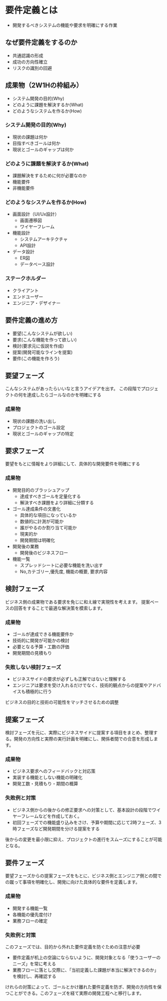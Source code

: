 # 要件定義とは

- 開発するべきシステムの機能や要求を明確にする作業

## なぜ要件定義をするのか

- 共通認識の形成
- 成功の方向性確立
- リスクの識別の回避

## 成果物（2W1Hの枠組み）

- システム開発の目的(Why)
- どのように課題を解決するか(What)
- どのようなシステムを作るか(How)

### システム開発の目的(Why)

- 現状の課題は何か
- 目指すべきゴールは何か
- 現状とゴールのギャップは何か

### どのように課題を解決するか(What)

- 課題解決をするために何が必要なのか
- 機能要件
- 非機能要件

### どのようなシステムを作るか(How)

- 画面設計（UI/Ux設計）
  - 画面遷移図
  - ワイヤーフレーム
- 機能設計
  - システムアーキテクチャ
  - API設計
- データ設計
  - ER図
  - データベース設計

### ステークホルダー

- クライアント
- エンドユーザー
- エンジニア・デザイナー

## 要件定義の進め方

- 要望(こんなシステムが欲しい)
- 要求(こんな機能を作って欲しい)
- 検討(要求元に仮説を作成)
- 提案(開発可能なラインを提案)
- 要件(この機能を作ろう)

## 要望フェーズ

こんなシステムがあったらいいなと言うアイデアを出す。
この段階でプロジェクトの何を達成したらゴールなのかを明確にする

### 成果物

- 現状の課題の洗い出し
- プロジェクトのゴール設定
- 現状とゴールのギャップの特定

## 要求フェーズ

要望をもとに情報をより詳細にして、具体的な開発要件を明確にする

### 成果物

- 開発目的のブラッシュアップ
  - 達成すべきゴールを定量化する
  - 解決すべき課題をより詳細に分類する
- ゴール達成条件の文書化
  - 具体的な項目になっているか
  - 数値的に計測が可能か
  - 誰がやるのか割り当て可能か
  - 現実的か
  - 開発期間は明確化
- 開発後の業務
  - 開発後のビジネスフロー
- 機能一覧
  - スプレッドシートに必要な機能を洗い出す
  - No,カテゴリー,優先度, 機能の概要, 要求内容

## 検討フェーズ

ビジネス側の成果物である要求を免じに和え線で実現性を考えます。
提案ベースの回答をすることで最適な解決策を模索します。

### 成果物

- ゴールが達成できる機能要件か
- 技術的に開発が可能かの検討
- 必要となる予算・工数の評価
- 開発期間の見積もり

### 失敗しない検討フェーズ

- ビジネスサイドの要求が必ずしも正解ではないと理解する
- エンジニアは要求を受け入れるだけでなく、技術的観点からの提案やアドバイスも積極的に行う

ビジネスの目的と技術の可能性をマッチさせるための調整

## 提案フェーズ

検討フェーズを元に、実際にビジネスサイドに提案する項目をまとめ、整理する。開発の方向性と実際の実行計画を明確にし、関係者間での合意を形成します。

### 成果物

- ビジネス要求へのフィードバックと対応策
- 実装する機能としない機能の明確化
- 開発工数・見積もり・期間の概算

### 失敗例と対策

- ビジネス側からの後からの修正要求への対策として、基本設計の段階でワイヤーフレームなどを作成しておく。
- 初回フェーズでの機能盛り込みをさけ、予算や期間に応じて2時フェーズ、3時フェーズなど開発期間を分ける提案をする

後からの変更を最小限に抑え、プロジェクトの進行をスムーズにすることが可能となる。

## 要件フェーズ

要望フェーズからの提案フェーズをもとに、ビジネス側とエンジニア側との間での蹴って事項を明確化し、開発に向けた具体的な要件を定義します。

### 成果物

- 開発する機能一覧
- 各機能の優先度付け
- 業務フローの確定

### 失敗例と対策

このフェーズでは、目的から外れた要件定義を防ぐための注意が必要

- 要件定義が机上の空論にならないように、開発対象となる「使うユーザーのニーズ」を常に考える
- 業務フローに落とし交際に、「当初定義した課題が本当に解決できるのか」を検討し、再確認する

けれらの対策によって、ゴールとかけ離れた要件定義を防ぎ、開発の方向性を保つことができる。このフェーズを経て実際の開発工程へと移行します。
